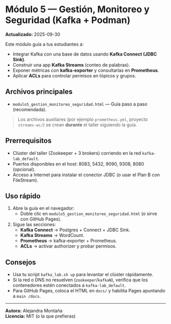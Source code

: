 # Módulo 5 — Gestión, Monitoreo y Seguridad (Kafka + Podman)

**Actualizado:** 2025-09-30

Este módulo guía a tus estudiantes a:
- Integrar Kafka con una base de datos usando **Kafka Connect (JDBC Sink)**.
- Construir una app **Kafka Streams** (conteo de palabras).
- Exponer métricas con **kafka-exporter** y consultarlas en **Prometheus**.
- Aplicar **ACLs** para controlar permisos en tópicos y grupos.

## Archivos principales
- `modulo5_gestion_monitoreo_seguridad.html` — Guía paso a paso (recomendada).

> Los archivos auxiliares (por ejemplo `prometheus.yml`, proyecto `streams-wc/`) se crean **durante** el taller siguiendo la guía.

## Prerrequisitos
- Clúster del taller (Zookeeper + 3 brokers) corriendo en la red `kafka-lab_default`.
- Puertos disponibles en el host: 8083, 5432, 9090, 9308, 8080 (opcional).
- Acceso a Internet para instalar el conector JDBC (o usar el Plan B con FileStream).

## Uso rápido
1. Abre la guía en el navegador:
   - Doble clic en `modulo5_gestion_monitoreo_seguridad.html` (o sirve con GitHub Pages).
2. Sigue las secciones:
   - **Kafka Connect** → Postgres + Connect + JDBC Sink.
   - **Kafka Streams** → WordCount.
   - **Prometheus** → kafka-exporter + Prometheus.
   - **ACLs** → activar authorizer y probar permisos.

## Consejos
- Usa tu script `kafka_lab.sh up` para levantar el clúster rápidamente.
- Si la red o DNS no resuelven (`zookeeper`/`kafkaN`), verifica que los contenedores estén conectados a `kafka-lab_default`.
- Para GitHub Pages, coloca el HTML en `docs/` y habilita Pages apuntando a `main /docs`.

---

**Autora:** Alejandra Montaña  
**Licencia:** MIT (o la que prefieras)
